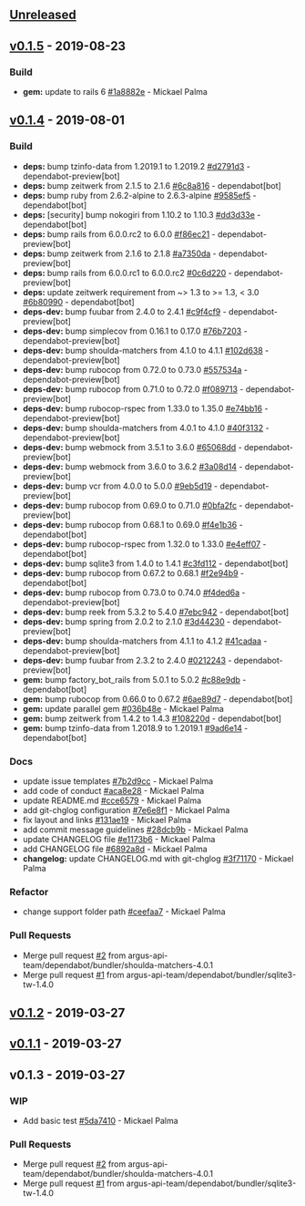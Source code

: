 <a name="unreleased"></a>
## [Unreleased]


<a name="v0.1.5"></a>
## [v0.1.5] - 2019-08-23
### Build
- **gem:** update to rails 6 [#1a8882e](https://github.com/argus-api-team/activestorage-openstack/commit/1a8882e) - Mickael Palma


<a name="v0.1.4"></a>
## [v0.1.4] - 2019-08-01
### Build
- **deps:** bump tzinfo-data from 1.2019.1 to 1.2019.2 [#d2791d3](https://github.com/argus-api-team/activestorage-openstack/commit/d2791d3) - dependabot-preview[bot]
- **deps:** bump zeitwerk from 2.1.5 to 2.1.6 [#6c8a816](https://github.com/argus-api-team/activestorage-openstack/commit/6c8a816) - dependabot[bot]
- **deps:** bump ruby from 2.6.2-alpine to 2.6.3-alpine [#9585ef5](https://github.com/argus-api-team/activestorage-openstack/commit/9585ef5) - dependabot[bot]
- **deps:** [security] bump nokogiri from 1.10.2 to 1.10.3 [#dd3d33e](https://github.com/argus-api-team/activestorage-openstack/commit/dd3d33e) - dependabot[bot]
- **deps:** bump rails from 6.0.0.rc2 to 6.0.0 [#f86ec21](https://github.com/argus-api-team/activestorage-openstack/commit/f86ec21) - dependabot-preview[bot]
- **deps:** bump zeitwerk from 2.1.6 to 2.1.8 [#a7350da](https://github.com/argus-api-team/activestorage-openstack/commit/a7350da) - dependabot-preview[bot]
- **deps:** bump rails from 6.0.0.rc1 to 6.0.0.rc2 [#0c6d220](https://github.com/argus-api-team/activestorage-openstack/commit/0c6d220) - dependabot-preview[bot]
- **deps:** update zeitwerk requirement from ~> 1.3 to >= 1.3, < 3.0 [#6b80990](https://github.com/argus-api-team/activestorage-openstack/commit/6b80990) - dependabot[bot]
- **deps-dev:** bump fuubar from 2.4.0 to 2.4.1 [#c9f4cf9](https://github.com/argus-api-team/activestorage-openstack/commit/c9f4cf9) - dependabot-preview[bot]
- **deps-dev:** bump simplecov from 0.16.1 to 0.17.0 [#76b7203](https://github.com/argus-api-team/activestorage-openstack/commit/76b7203) - dependabot-preview[bot]
- **deps-dev:** bump shoulda-matchers from 4.1.0 to 4.1.1 [#102d638](https://github.com/argus-api-team/activestorage-openstack/commit/102d638) - dependabot-preview[bot]
- **deps-dev:** bump rubocop from 0.72.0 to 0.73.0 [#557534a](https://github.com/argus-api-team/activestorage-openstack/commit/557534a) - dependabot-preview[bot]
- **deps-dev:** bump rubocop from 0.71.0 to 0.72.0 [#f089713](https://github.com/argus-api-team/activestorage-openstack/commit/f089713) - dependabot-preview[bot]
- **deps-dev:** bump rubocop-rspec from 1.33.0 to 1.35.0 [#e74bb16](https://github.com/argus-api-team/activestorage-openstack/commit/e74bb16) - dependabot-preview[bot]
- **deps-dev:** bump shoulda-matchers from 4.0.1 to 4.1.0 [#40f3132](https://github.com/argus-api-team/activestorage-openstack/commit/40f3132) - dependabot-preview[bot]
- **deps-dev:** bump webmock from 3.5.1 to 3.6.0 [#65068dd](https://github.com/argus-api-team/activestorage-openstack/commit/65068dd) - dependabot-preview[bot]
- **deps-dev:** bump webmock from 3.6.0 to 3.6.2 [#3a08d14](https://github.com/argus-api-team/activestorage-openstack/commit/3a08d14) - dependabot-preview[bot]
- **deps-dev:** bump vcr from 4.0.0 to 5.0.0 [#9eb5d19](https://github.com/argus-api-team/activestorage-openstack/commit/9eb5d19) - dependabot-preview[bot]
- **deps-dev:** bump rubocop from 0.69.0 to 0.71.0 [#0bfa2fc](https://github.com/argus-api-team/activestorage-openstack/commit/0bfa2fc) - dependabot-preview[bot]
- **deps-dev:** bump rubocop from 0.68.1 to 0.69.0 [#f4e1b36](https://github.com/argus-api-team/activestorage-openstack/commit/f4e1b36) - dependabot[bot]
- **deps-dev:** bump rubocop-rspec from 1.32.0 to 1.33.0 [#e4eff07](https://github.com/argus-api-team/activestorage-openstack/commit/e4eff07) - dependabot[bot]
- **deps-dev:** bump sqlite3 from 1.4.0 to 1.4.1 [#c3fd112](https://github.com/argus-api-team/activestorage-openstack/commit/c3fd112) - dependabot[bot]
- **deps-dev:** bump rubocop from 0.67.2 to 0.68.1 [#f2e94b9](https://github.com/argus-api-team/activestorage-openstack/commit/f2e94b9) - dependabot[bot]
- **deps-dev:** bump rubocop from 0.73.0 to 0.74.0 [#f4ded6a](https://github.com/argus-api-team/activestorage-openstack/commit/f4ded6a) - dependabot-preview[bot]
- **deps-dev:** bump reek from 5.3.2 to 5.4.0 [#7ebc942](https://github.com/argus-api-team/activestorage-openstack/commit/7ebc942) - dependabot[bot]
- **deps-dev:** bump spring from 2.0.2 to 2.1.0 [#3d44230](https://github.com/argus-api-team/activestorage-openstack/commit/3d44230) - dependabot-preview[bot]
- **deps-dev:** bump shoulda-matchers from 4.1.1 to 4.1.2 [#41cadaa](https://github.com/argus-api-team/activestorage-openstack/commit/41cadaa) - dependabot-preview[bot]
- **deps-dev:** bump fuubar from 2.3.2 to 2.4.0 [#0212243](https://github.com/argus-api-team/activestorage-openstack/commit/0212243) - dependabot-preview[bot]
- **gem:** bump factory_bot_rails from 5.0.1 to 5.0.2 [#c88e9db](https://github.com/argus-api-team/activestorage-openstack/commit/c88e9db) - dependabot[bot]
- **gem:** bump rubocop from 0.66.0 to 0.67.2 [#6ae89d7](https://github.com/argus-api-team/activestorage-openstack/commit/6ae89d7) - dependabot[bot]
- **gem:** update parallel gem [#036b48e](https://github.com/argus-api-team/activestorage-openstack/commit/036b48e) - Mickael Palma
- **gem:** bump zeitwerk from 1.4.2 to 1.4.3 [#108220d](https://github.com/argus-api-team/activestorage-openstack/commit/108220d) - dependabot[bot]
- **gem:** bump tzinfo-data from 1.2018.9 to 1.2019.1 [#9ad6e14](https://github.com/argus-api-team/activestorage-openstack/commit/9ad6e14) - dependabot[bot]

### Docs
- update issue templates [#7b2d9cc](https://github.com/argus-api-team/activestorage-openstack/commit/7b2d9cc) - Mickael Palma
- add code of conduct [#aca8e28](https://github.com/argus-api-team/activestorage-openstack/commit/aca8e28) - Mickael Palma
- update README.md [#cce6579](https://github.com/argus-api-team/activestorage-openstack/commit/cce6579) - Mickael Palma
- add git-chglog configuration [#7e6e8f1](https://github.com/argus-api-team/activestorage-openstack/commit/7e6e8f1) - Mickael Palma
- fix layout and links [#131ae19](https://github.com/argus-api-team/activestorage-openstack/commit/131ae19) - Mickael Palma
- add commit message guidelines [#28dcb9b](https://github.com/argus-api-team/activestorage-openstack/commit/28dcb9b) - Mickael Palma
- update CHANGELOG file [#e1173b6](https://github.com/argus-api-team/activestorage-openstack/commit/e1173b6) - Mickael Palma
- add CHANGELOG file [#6892a8d](https://github.com/argus-api-team/activestorage-openstack/commit/6892a8d) - Mickael Palma
- **changelog:** update CHANGELOG.md with git-chglog [#3f71170](https://github.com/argus-api-team/activestorage-openstack/commit/3f71170) - Mickael Palma

### Refactor
- change support folder path [#ceefaa7](https://github.com/argus-api-team/activestorage-openstack/commit/ceefaa7) - Mickael Palma

### Pull Requests
- Merge pull request [#2](https://github.com/argus-api-team/activestorage-openstack/issues/2) from argus-api-team/dependabot/bundler/shoulda-matchers-4.0.1
- Merge pull request [#1](https://github.com/argus-api-team/activestorage-openstack/issues/1) from argus-api-team/dependabot/bundler/sqlite3-tw-1.4.0


<a name="v0.1.2"></a>
## [v0.1.2] - 2019-03-27

<a name="v0.1.1"></a>
## [v0.1.1] - 2019-03-27

<a name="v0.1.3"></a>
## v0.1.3 - 2019-03-27
### WIP
- Add basic test [#5da7410](https://github.com/argus-api-team/activestorage-openstack/commit/5da7410) - Mickael Palma

### Pull Requests
- Merge pull request [#2](https://github.com/argus-api-team/activestorage-openstack/issues/2) from argus-api-team/dependabot/bundler/shoulda-matchers-4.0.1
- Merge pull request [#1](https://github.com/argus-api-team/activestorage-openstack/issues/1) from argus-api-team/dependabot/bundler/sqlite3-tw-1.4.0


[Unreleased]: https://github.com/argus-api-team/activestorage-openstack/compare/v0.1.5...HEAD
[v0.1.5]: https://github.com/argus-api-team/activestorage-openstack/compare/v0.1.4...v0.1.5
[v0.1.4]: https://github.com/argus-api-team/activestorage-openstack/compare/v0.1.2...v0.1.4
[v0.1.2]: https://github.com/argus-api-team/activestorage-openstack/compare/v0.1.1...v0.1.2
[v0.1.1]: https://github.com/argus-api-team/activestorage-openstack/compare/v0.1.3...v0.1.1

